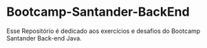 # Bootcamp-Santander-BackEnd
Esse Repositório é dedicado aos exercícios e desafios do Bootcamp Santander Back-end Java. 
